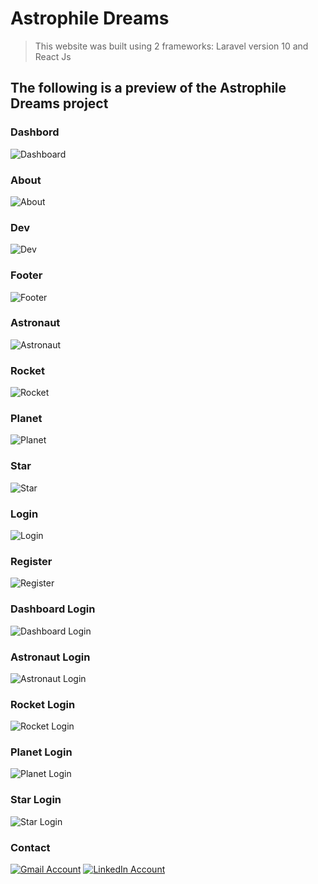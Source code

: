 # Astrophile Dreams
> This website was built using 2 frameworks: Laravel version 10 and React Js

## The following is a preview of the Astrophile Dreams project
### Dashbord
![Dashboard](https://github.com/candra1525/Astrophiledream_Project_ReactJS_Laravel/blob/main/dashboard.png)

### About
![About](https://github.com/candra1525/Astrophiledream_Project_ReactJS_Laravel/blob/main/about.png)

### Dev
![Dev](https://github.com/candra1525/Astrophiledream_Project_ReactJS_Laravel/blob/main/dev.png)

### Footer 
![Footer](https://github.com/candra1525/Astrophiledream_Project_ReactJS_Laravel/blob/main/footer.png)

### Astronaut 
![Astronaut](https://github.com/candra1525/Astrophiledream_Project_ReactJS_Laravel/blob/main/astronaut.png)

### Rocket 
![Rocket](https://github.com/candra1525/Astrophiledream_Project_ReactJS_Laravel/blob/main/planet.png)

### Planet 
![Planet](https://github.com/candra1525/Astrophiledream_Project_ReactJS_Laravel/blob/main/planet.png)

### Star 
![Star](https://github.com/candra1525/Astrophiledream_Project_ReactJS_Laravel/blob/main/star.png)

### Login
![Login](https://github.com/candra1525/Astrophiledream_Project_ReactJS_Laravel/blob/main/login.png)

### Register 
![Register](https://github.com/candra1525/Astrophiledream_Project_ReactJS_Laravel/blob/main/register.png)

### Dashboard Login
![Dashboard Login](https://github.com/candra1525/Astrophiledream_Project_ReactJS_Laravel/blob/main/dashboard_login.png)

### Astronaut Login
![Astronaut Login](https://github.com/candra1525/Astrophiledream_Project_ReactJS_Laravel/blob/main/astronaut_login.png)

### Rocket Login
![Rocket Login](https://github.com/candra1525/Astrophiledream_Project_ReactJS_Laravel/blob/main/planet_login.png)

### Planet Login
![Planet Login](https://github.com/candra1525/Astrophiledream_Project_ReactJS_Laravel/blob/main/planet_login.png)

### Star Login
![Star Login](https://github.com/candra1525/Astrophiledream_Project_ReactJS_Laravel/blob/main/star_login.png)

### Contact
[![Gmail Account](https://github.com/candra1525/candra1525/blob/main/gmail_121x39.png)](mailto:candraandi2003@gmail.com)
[![LinkedIn Account](https://github.com/candra1525/candra1525/blob/main/linked_in_121x39.png)](https://www.linkedin.com/in/candra1525/)

